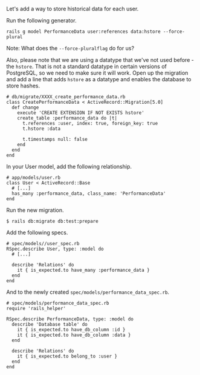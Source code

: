 Let's add a way to store historical data for each user.

Run the following generator.

`rails g model PerformanceData user:references data:hstore --force-plural`

Note: What does the `--force-pluralflag` do for us?

Also, please note that we are using a datatype that we've not used before - the `hstore`. That is not a standard datatype in certain versions of PostgreSQL, so we need to make sure it will work. Open up the migration and add a line that adds `hstore` as a datatype and enables the database to store hashes.
```
# db/migrate/XXXX_create_performance_data.rb
class CreatePerformanceData < ActiveRecord::Migration[5.0]
  def change
    execute 'CREATE EXTENSION IF NOT EXISTS hstore'
    create_table :performance_data do |t|
      t.references :user, index: true, foreign_key: true
      t.hstore :data

      t.timestamps null: false
    end
  end
end
```

In your User model, add the following relationship.
```
# app/models/user.rb
class User < ActiveRecord::Base
  # [...]
  has_many :performance_data, class_name: 'PerformanceData'
end
```

Run the new migration.

`$ rails db:migrate db:test:prepare`

Add the following specs.
```
# spec/models//user_spec.rb
RSpec.describe User, type: :model do
  # [...]

  describe 'Relations' do
    it { is_expected.to have_many :performance_data }
  end
end
```

And to the newly created `spec/models/performance_data_spec.rb`.
```
# spec/models/performance_data_spec.rb
require 'rails_helper'

RSpec.describe PerformanceData, type: :model do
  describe 'Database table' do
    it { is_expected.to have_db_column :id }
    it { is_expected.to have_db_column :data }
  end

  describe 'Relations' do
    it { is_expected.to belong_to :user }
  end
end
```